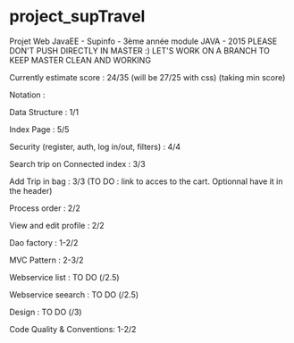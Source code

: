 # project_supTravel
Projet Web JavaEE - Supinfo - 3ème année module JAVA - 2015
PLEASE DON'T PUSH DIRECTLY IN MASTER :) LET'S WORK ON A BRANCH TO KEEP MASTER CLEAN AND WORKING

Currently estimate score : 24/35 (will be 27/25 with css) (taking min score)

Notation : 

Data Structure : 1/1

Index Page : 5/5

Security (register, auth, log in/out, filters) : 4/4

Search trip on Connected index : 3/3

Add Trip in bag : 3/3 (TO DO : link to acces to the cart. Optionnal have it in the header)

Process order : 2/2

View and edit profile : 2/2

Dao factory : 1-2/2

MVC Pattern : 2-3/2

Webservice list : TO DO (/2.5)

Webservice seearch : TO DO (/2.5)

Design : TO DO (/3)

Code Quality & Conventions: 1-2/2

